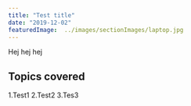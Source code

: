 ```yaml
---
title: "Test title"
date: "2019-12-02"
featuredImage:  ../images/sectionImages/laptop.jpg
---
```


Hej hej hej 

## Topics covered

1.Test1
2.Test2
3.Tes3